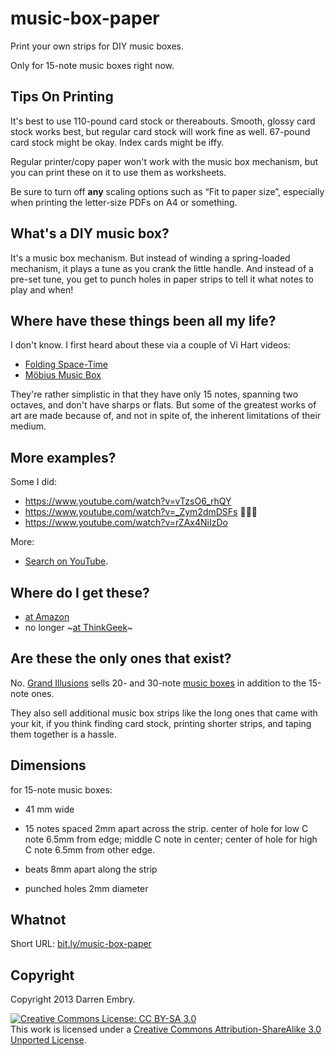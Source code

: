 music-box-paper
===============

Print your own strips for DIY music boxes.

Only for 15-note music boxes right now.

Tips On Printing
----------------

It's best to use 110-pound card stock or thereabouts.  Smooth, glossy
card stock works best, but regular card stock will work fine as well.
67-pound card stock might be okay.  Index cards might be iffy.

Regular printer/copy paper won't work with the music box mechanism,
but you can print these on it to use them as worksheets.

Be sure to turn off **any** scaling options such as &ldquo;Fit to
paper size&rdquo;, especially when printing the letter-size PDFs on A4
or something.

What's a DIY music box?
-----------------------

It's a music box mechanism.  But instead of winding a spring-loaded
mechanism, it plays a tune as you crank the little handle.  And
instead of a pre-set tune, you get to punch holes in paper strips to
tell it what notes to play and when!

Where have these things been all my life?
-----------------------------------------

I don't know.  I first heard about these via a couple of Vi Hart
videos:

- [Folding Space-Time](https://www.youtube.com/watch?v=WkmPDOq2WfA)
- [Möbius Music Box](https://www.youtube.com/watch?v=3iMI_uOM_fY)

They're rather simplistic in that they have only 15 notes, spanning
two octaves, and don't have sharps or flats.  But some of the greatest
works of art are made because of, and not in spite of, the inherent
limitations of their medium.

More examples?
--------------

Some I did:

- https://www.youtube.com/watch?v=vTzsO6_rhQY
- https://www.youtube.com/watch?v=_Zym2dmDSFs 🤘😈🤘
- https://www.youtube.com/watch?v=rZAx4NiIzDo

More:

- [Search on YouTube](https://www.youtube.com/results?search_query=diy+music+box).

Where do I get these?
---------------------

- [at Amazon](https://smile.amazon.com/Kikkerland-Make-Your-Own-Music/dp/B000HAUEFY)
- no longer ~[at ThinkGeek](https://www.thinkgeek.com/product/8f7f/)~

Are these the only ones that exist?
-----------------------------------

No.  [Grand Illusions](https://www.grand-illusions.com/) sells 20- and
30-note [music boxes](https://www.grand-illusions.com/music-audio-c102x3054944)
in addition to the 15-note ones.

They also sell additional music box strips like the long ones that
came with your kit, if you think finding card stock, printing shorter
strips, and taping them together is a hassle.

Dimensions
----------

for 15-note music boxes:

- 41 mm wide

- 15 notes spaced 2mm apart across the strip.  center of hole for low
  C note 6.5mm from edge; middle C note in center; center of hole for
  high C note 6.5mm from other edge.

- beats 8mm apart along the strip

- punched holes 2mm diameter

Whatnot
-------

Short URL: [bit.ly/music-box-paper](https://bit.ly/music-box-paper)

Copyright
---------

Copyright 2013 Darren Embry.

<a rel="license" href="https://creativecommons.org/licenses/by-sa/3.0/deed.en_US"><img alt="Creative Commons License: CC BY-SA 3.0" title="Creative Commons License: CC BY-SA 3.0" style="border-width:0" src="http://i.creativecommons.org/l/by-sa/3.0/80x15.png" /></a><br />This work is licensed under a <a rel="license" href="https://creativecommons.org/licenses/by-sa/3.0/deed.en_US">Creative Commons Attribution-ShareAlike 3.0 Unported License</a>.


